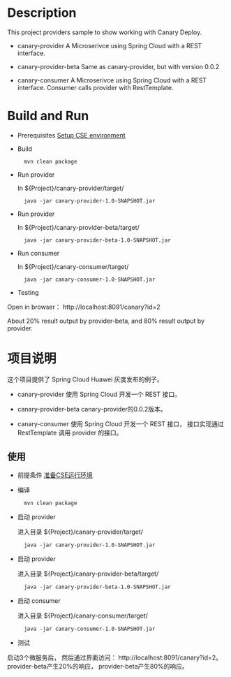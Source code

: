 # Description
This project providers sample to show working with Canary Deploy. 

* canary-provider
A Microserivce using Spring Cloud with a REST interface.

* canary-provider-beta
Same as canary-provider, but with version 0.0.2

* canary-consumer
A Microserivce using Spring Cloud with a REST interface. Consumer calls provider with RestTemplate.

# Build and Run

* Prerequisites
[Setup CSE environment](../CSE-ENV.md)

* Build

        mvn clean package

* Run provider

  In ${Project}/canary-provider/target/
  
        java -jar canary-provider-1.0-SNAPSHOT.jar

* Run provider

  In ${Project}/canary-provider-beta/target/
  
        java -jar canary-provider-beta-1.0-SNAPSHOT.jar
        
* Run consumer

  In ${Project}/canary-consumer/target/

        java -jar canary-consumer-1.0-SNAPSHOT.jar

* Testing

Open in browser： http://localhost:8091/canary?id=2

About 20% result output by provider-beta, and 80% result output by provider. 

# 项目说明

这个项目提供了 Spring Cloud Huawei 灰度发布的例子。

* canary-provider
使用 Spring Cloud 开发一个 REST 接口。

* canary-provider-beta
canary-provider的0.0.2版本。 

* canary-consumer
使用 Spring Cloud 开发一个 REST 接口， 接口实现通过 RestTemplate 调用 provider 的接口。 

## 使用

* 前提条件
[准备CSE运行环境](../CSE-ENV.md)

* 编译

        mvn clean package

* 启动 provider

  进入目录 ${Project}/canary-provider/target/
         
        java -jar canary-provider-1.0-SNAPSHOT.jar

* 启动 provider

  进入目录 ${Project}/canary-provider-beta/target/
         
        java -jar canary-provider-beta-1.0-SNAPSHOT.jar
        
* 启动 consumer

  进入目录 ${Project}/canary-consumer/target/
       
        java -jar canary-consumer-1.0-SNAPSHOT.jar

* 测试

启动3个微服务后， 然后通过界面访问： http://localhost:8091/canary?id=2。 provider-beta产生20%的响应，
provider-beta产生80%的响应。
